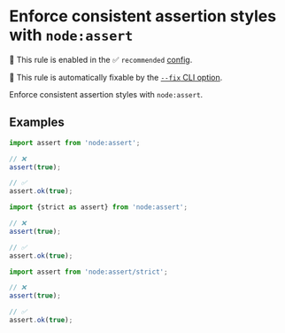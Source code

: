 # Enforce consistent assertion styles with `node:assert`

💼 This rule is enabled in the ✅ `recommended` [config](https://github.com/sindresorhus/eslint-plugin-unicorn#preset-configs-eslintconfigjs).

🔧 This rule is automatically fixable by the [`--fix` CLI option](https://eslint.org/docs/latest/user-guide/command-line-interface#--fix).

<!-- end auto-generated rule header -->
<!-- Do not manually modify this header. Run: `npm run fix:eslint-docs` -->

Enforce consistent assertion styles with `node:assert`.

## Examples

```js
import assert from 'node:assert';

// ❌
assert(true);

// ✅
assert.ok(true);
```

```js
import {strict as assert} from 'node:assert';

// ❌
assert(true);

// ✅
assert.ok(true);
```

```js
import assert from 'node:assert/strict';

// ❌
assert(true);

// ✅
assert.ok(true);
```
